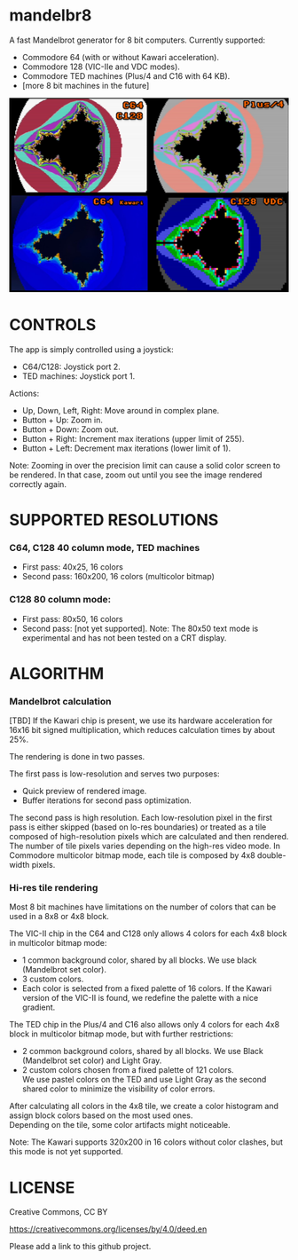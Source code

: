# mandelbr8
A fast Mandelbrot generator for 8 bit computers.
Currently supported:
- Commodore 64 (with or without Kawari acceleration).
- Commodore 128 (VIC-IIe and VDC modes).
- Commodore TED machines (Plus/4 and C16 with 64 KB).
- [more 8 bit machines in the future]

![screenshots](media/mandel8-20241120.jpg)

# CONTROLS

The app is simply controlled using a joystick:
- C64/C128: Joystick port 2.
- TED machines: Joystick port 1.

Actions:
- Up, Down, Left, Right: Move around in complex plane.
- Button + Up: Zoom in.
- Button + Down: Zoom out.
- Button + Right: Increment max iterations (upper limit of 255).
- Button + Left: Decrement max iterations (lower limit of 1).

Note: Zooming in over the precision limit can cause a solid color screen to be rendered. In that case, zoom out until you see the image rendered correctly again.

# SUPPORTED RESOLUTIONS
### C64, C128 40 column mode, TED machines
- First pass: 40x25, 16 colors
- Second pass: 160x200, 16 colors (multicolor bitmap)

### C128 80 column mode:
- First pass: 80x50, 16 colors
- Second pass: [not yet supported]. 
Note: The 80x50 text mode is experimental and has not been tested on a CRT display.

# ALGORITHM

### Mandelbrot calculation
[TBD]
If the Kawari chip is present, we use its hardware acceleration for 16x16 bit signed multiplication, which reduces calculation times by about 25%.

The rendering is done in two passes.

The first pass is low-resolution and serves two purposes:
- Quick preview of rendered image.
- Buffer iterations for second pass optimization.

The second pass is high resolution. Each low-resolution pixel in the first pass is either skipped (based on lo-res boundaries) or treated as a tile composed of high-resolution pixels which are calculated and then rendered.
The number of tile pixels varies depending on the high-res video mode. In Commodore multicolor bitmap mode, each tile is composed by 4x8 double-width pixels.

### Hi-res tile rendering

Most 8 bit machines have limitations on the number of colors that can be used in a 8x8 or 4x8 block.  

The VIC-II chip in the C64 and C128 only allows 4 colors for each 4x8 block in multicolor bitmap mode:
- 1 common background color, shared by all blocks. We use black (Mandelbrot set color).
- 3 custom colors.
- Each color is selected from a fixed palette of 16 colors. If the Kawari version of the VIC-II is found, we redefine the palette with a nice gradient.

The TED chip in the Plus/4 and C16 also allows only 4 colors for each 4x8 block in multicolor bitmap mode, but with further restrictions:
- 2 common background colors, shared by all blocks. We use Black (Mandelbrot set color) and Light Gray.
- 2 custom colors chosen from a fixed palette of 121 colors.  
We use pastel colors on the TED and use Light Gray as the second shared color to minimize the visibility of color errors.

After calculating all colors in the 4x8 tile, we create a color histogram and assign block colors based on the most used ones.  
Depending on the tile, some color artifacts might noticeable.

Note: The Kawari supports 320x200 in 16 colors without color clashes, but this mode is not yet supported.

# LICENSE

Creative Commons, CC BY

https://creativecommons.org/licenses/by/4.0/deed.en

Please add a link to this github project.
